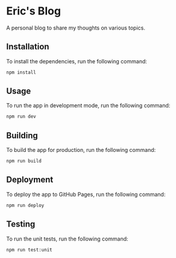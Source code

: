 # Eric's Blog

A personal blog to share my thoughts on various topics.

## Installation

To install the dependencies, run the following command:

```bash
npm install
```

## Usage

To run the app in development mode, run the following command:

```bash
npm run dev
```

## Building

To build the app for production, run the following command:

```bash
npm run build
```

## Deployment

To deploy the app to GitHub Pages, run the following command:

```bash
npm run deploy
```

## Testing

To run the unit tests, run the following command:

```bash
npm run test:unit
```